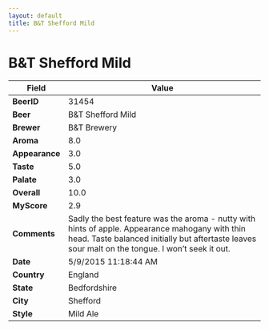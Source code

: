 ```yaml
---
layout: default
title: B&T Shefford Mild
---
```


# B&T Shefford Mild

| Field         | Value     |
|---------------|-----------|
| **BeerID** | 31454 |
| **Beer** | B&T Shefford Mild |
| **Brewer** | B&T Brewery |
| **Aroma** | 8.0 |
| **Appearance** | 3.0 |
| **Taste** | 5.0 |
| **Palate** | 3.0 |
| **Overall** | 10.0 |
| **MyScore** | 2.9 |
| **Comments** | Sadly the best feature was the aroma - nutty with hints of apple. Appearance mahogany with thin head. Taste balanced initially but aftertaste leaves sour malt on the tongue. I won’t seek it out. |
| **Date** | 5/9/2015 11:18:44 AM |
| **Country** | England |
| **State** | Bedfordshire |
| **City** | Shefford |
| **Style** | Mild Ale |
